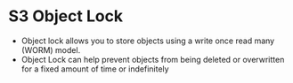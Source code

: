 # S3 Object Lock

- Object lock allows you to store objects using a write once read many (WORM) model.
- Object Lock can help prevent objects from being deleted or overwritten for a fixed amount of time or indefinitely
